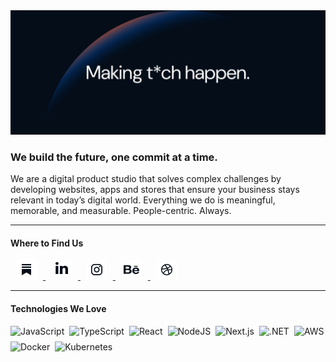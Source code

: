 <img class="logo" src="../static/miew-banner.png" alt="Miew Banner"/>

### We build the future, one commit at a time.

We are a digital product studio that solves complex challenges by developing websites, apps and stores that ensure your business stays relevant in today’s digital world. Everything we do is meaningful, memorable, and measurable. People-centric. Always.

---

#### Where to Find Us

<p>
    <a href="https://www.miew.pt">
        <span style="text-decoration: none;">
        <img src="../static/Miewton-icons.png" alt="Website" width="32" style="margin: 0 10px;"/>
        </span>
    </a>
  <a href="https://www.linkedin.com/company/miew/">
    <span style="text-decoration: none;">
      <img src="../static/Miewton-icons-1.png" alt="LinkedIn" width="32" style="margin: 0 10px;"/>
    </span>
  </a>
  <a href="https://www.instagram.com/wearemiew/">
    <span style="text-decoration: none;">
      <img src="../static/Miewton-icons-2.png" alt="Instagram" width="32" style="margin: 0 10px;"/>
    </span>
  </a>
  <a href="https://dribbble.com/miew">
    <span style="text-decoration: none;">
      <img src="../static/Miewton-icons-4.png" alt="Dribbble" width="32" style="margin: 0 10px;"/>
    </span>
  </a>
  <a href="https://www.behance.net/miew">
    <span style="text-decoration: none;">
      <img src="../static/Miewton-icons-3.png" alt="Behance" width="32" style="margin: 0 10px;"/>
    </span>
  </a>
</p>

---
#### Technologies We Love
<div style="display: flex; flex-wrap: wrap; gap: 8px;">
    <img src="https://img.shields.io/badge/javascript-%23F7DF1E.svg?logo=javascript&logoColor=white" alt="JavaScript" />
    <img src="https://img.shields.io/badge/typescript-%23007ACC.svg?logo=typescript&logoColor=white" alt="TypeScript" />
    <img src="https://img.shields.io/badge/react-%2320232a.svg?logo=react&logoColor=%2361DAFB" alt="React" />
    <img src="https://img.shields.io/badge/Node.js-6DA55F?logo=node.js&logoColor=white" alt="NodeJS" />
    <img src="https://img.shields.io/badge/Next.js-black?logo=next.js&logoColor=white" alt="Next.js" />
    <img src="https://img.shields.io/badge/.NET-512BD4?logo=dotnet&logoColor=white" alt=".NET" />
    <img src="https://img.shields.io/badge/AWS-%23FF9900.svg?logo=amazon-web-services&logoColor=white" alt="AWS" />
    <img src="https://img.shields.io/badge/docker-%230db7ed.svg?logo=docker&logoColor=white" alt="Docker" />
    <img src="https://img.shields.io/badge/kubernetes-%23326ce5.svg?logo=kubernetes&logoColor=white" alt="Kubernetes" />
</div>
